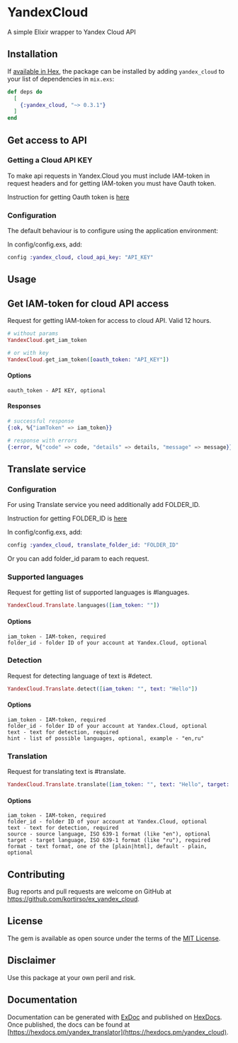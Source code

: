 # YandexCloud

A simple Elixir wrapper to Yandex Cloud API

## Installation

If [available in Hex](https://hex.pm/docs/publish), the package can be installed
by adding `yandex_cloud` to your list of dependencies in `mix.exs`:

```elixir
def deps do
  [
    {:yandex_cloud, "~> 0.3.1"}
  ]
end
```

## Get access to API

### Getting a Cloud API KEY

To make api requests in Yandex.Cloud you must include IAM-token in request headers and for getting IAM-token you must have Oauth token.

Instruction for getting Oauth token is [here](https://cloud.yandex.com/docs/iam/operations/iam-token/create)

### Configuration

The default behaviour is to configure using the application environment:

In config/config.exs, add:

```elixir
config :yandex_cloud, cloud_api_key: "API_KEY"
```

## Usage

## Get IAM-token for cloud API access

Request for getting IAM-token for access to cloud API. Valid 12 hours.

```elixir
# without params
YandexCloud.get_iam_token

# or with key
YandexCloud.get_iam_token([oauth_token: "API_KEY"])
```

#### Options

    oauth_token - API KEY, optional

#### Responses

```elixir
# successful response
{:ok, %{"iamToken" => iam_token}}

# response with errors
{:error, %{"code" => code, "details" => details, "message" => message}}
```

## Translate service

### Configuration

For using Translate service you need additionally add FOLDER_ID.

Instruction for getting FOLDER_ID is [here](https://cloud.yandex.com/docs/translate/concepts/auth)

In config/config.exs, add:

```elixir
config :yandex_cloud, translate_folder_id: "FOLDER_ID"
```

Or you can add folder_id param to each request.

### Supported languages

Request for getting list of supported languages is #languages.

```elixir
YandexCloud.Translate.languages([iam_token: ""])
```

#### Options

    iam_token - IAM-token, required
    folder_id - folder ID of your account at Yandex.Cloud, optional

### Detection

Request for detecting language of text is #detect.

```elixir
YandexCloud.Translate.detect([iam_token: "", text: "Hello"])
```

#### Options

    iam_token - IAM-token, required
    folder_id - folder ID of your account at Yandex.Cloud, optional
    text - text for detection, required
    hint - list of possible languages, optional, example - "en,ru"

### Translation

Request for translating text is #translate.

```elixir
YandexCloud.Translate.translate([iam_token: "", text: "Hello", target: "ru"])
```

#### Options

    iam_token - IAM-token, required
    folder_id - folder ID of your account at Yandex.Cloud, optional
    text - text for detection, required
    source - source language, ISO 639-1 format (like "en"), optional
    target - target language, ISO 639-1 format (like "ru"), required
    format - text format, one of the [plain|html], default - plain, optional

## Contributing

Bug reports and pull requests are welcome on GitHub at https://github.com/kortirso/ex_yandex_cloud.

## License

The gem is available as open source under the terms of the [MIT License](http://opensource.org/licenses/MIT).

## Disclaimer

Use this package at your own peril and risk.

## Documentation

Documentation can be generated with [ExDoc](https://github.com/elixir-lang/ex_doc)
and published on [HexDocs](https://hexdocs.pm). Once published, the docs can
be found at [https://hexdocs.pm/yandex_translator](https://hexdocs.pm/yandex_cloud).
